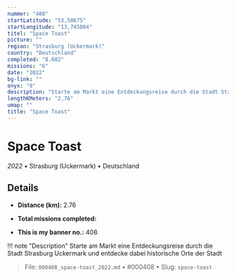```yaml
---
nummer: "408"
startLatitude: "53,50675"
startLongitude: "13,745004"
titel: "Space Toast"
picture: ""
region: "Strasburg (Uckermark)"
country: "Deutschland"
completed: "8.682"
missions: "6"
date: "2022"
bg-link: ""
onyx: "0"
description: "Starte am Markt eine Entdeckungsreise durch die Stadt Strasburg Uckermark und entdecke dabei historische Orte der Stadt"
lengthKMeters: "2,76"
umap: ""
title: "Space Toast"
---
```

# Space Toast

*2022* • Strasburg (Uckermark) • Deutschland



## Details
- **Distance (km):** 2.76

- **Total missions completed:** 
- **This is my banner no.:** 408


!!! note "Description"
    Starte am Markt eine Entdeckungsreise durch die Stadt Strasburg Uckermark und entdecke dabei historische Orte der Stadt




> File: `000408_space-toast_2022.md` • #000408 • Slug: `space-toast`
